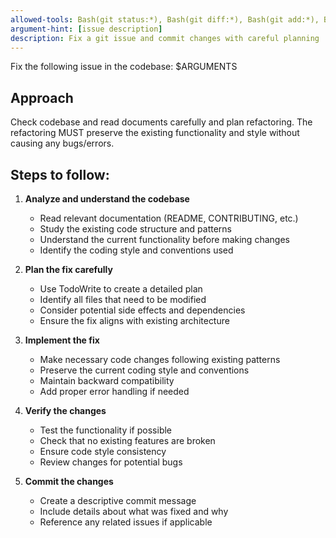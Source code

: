 ```yaml
---
allowed-tools: Bash(git status:*), Bash(git diff:*), Bash(git add:*), Bash(git commit:*), Read, Edit, MultiEdit, Grep, Glob, TodoWrite
argument-hint: [issue description]
description: Fix a git issue and commit changes with careful planning
---
```


Fix the following issue in the codebase: $ARGUMENTS

## Approach
Check codebase and read documents carefully and plan refactoring. The refactoring MUST preserve the existing functionality and style without causing any bugs/errors.

## Steps to follow:

1. **Analyze and understand the codebase**
   - Read relevant documentation (README, CONTRIBUTING, etc.)
   - Study the existing code structure and patterns
   - Understand the current functionality before making changes
   - Identify the coding style and conventions used

2. **Plan the fix carefully**
   - Use TodoWrite to create a detailed plan
   - Identify all files that need to be modified
   - Consider potential side effects and dependencies
   - Ensure the fix aligns with existing architecture

3. **Implement the fix**
   - Make necessary code changes following existing patterns
   - Preserve the current coding style and conventions
   - Maintain backward compatibility
   - Add proper error handling if needed

4. **Verify the changes**
   - Test the functionality if possible
   - Check that no existing features are broken
   - Ensure code style consistency
   - Review changes for potential bugs

5. **Commit the changes**
   - Create a descriptive commit message
   - Include details about what was fixed and why
   - Reference any related issues if applicable